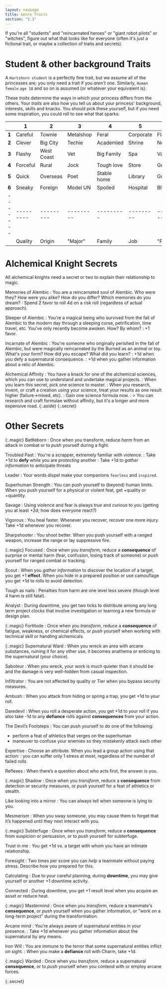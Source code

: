 ```yaml
---
layout: navpage
title: Genre Traits
section: "2.3"
---
```


If you're all "students" and "reincarnated heroes" or "giant robot pilots" or "witches", figure out what that looks like for everyone (often it's just a fictional trait, or maybe a collection of traits and secrets).

# Student & other background Traits

A `Hartshorn student` is a perfectly fine trait, but we assume all of the princesses are; you only need a trait if you _aren't_ one. Similarly, `Human` `female` `age 18` and so on is assumed (or whatever your equivalent is).

These _traits_ determine the ways in which your princess differs from the others.
Your _traits_ are also how you tell us about your princess' background, interests, skills and knacks.
You should pick these yourself, but if you need some inspiration, you could roll to see what that sparks:

|       | **1**   | **2**   | **3**   | **4**   | **5**   | **6**   |
|-------|---------|---------|---------|---------|---------|---------|
| **1** | Careful | Townie | Metalshop | Feral | Corporate | Flaky |
| **2** | Clever | Big City | Techie | Academied | Shrine | Nervous |
| **3** | Flashy | West Coast | Vet  | Big Family | Spa  | Vain |
| **4** | Forceful | Rural  | Jock  | Tough love | Store | Greedy |
| **5** | Quick  | Overseas | Poet | Stable home | Library | Gullible |
| **6** | Sneaky | Foreign | Model UN | Spoiled | Hospital | Blunt |
|-------|---------|---------|---------|---------|---------|---------|
|       | Quality | Origin  | "Major" | Family  | Job     | "Flaws" |

# Alchemical Knight Secrets

All alchemical knights need a secret or two to explain their relationship to magic.

Memories of Alembic
: You are a reincarnated soul of Alembic.
  Who were they? How were you alike? How do you differ? Which memories do you dream?
  : Spend 2 favor to roll 4d on a risk roll (regardless of actual approach).

Sleeper of Alembic
: You're a magical being who survived from the fall of Alembic to the modern day through a sleeping curse, petrification, time travel, etc.
  You've only recently become awoken. How? By whom?
  : +1 favor.

Incarnate of Alembic
: You're someone who originally perished in the fall of Alembic, but were magically reincarnated by the Burned as an animal or toy.
  What's your form? How did you escape? What did you learn?
  : +1d when you defy a supernatural consequence.
  : +1d when you gather information about a relic of Alembic.

Alchemical Affinity
: You have a knack for one of the alchemical sciences, which you can use to understand and undertake magical projects.
  : When you learn this secret, pick one science to master.
  : When you research, invent, or craft a creation using your science, treat your results as one result higher (failure->mixed, etc).
  : Gain one science formula now.
  : > You can research and craft formulae without affinity, but it's a longer and more expensive road.
    {:.aside}
{:.secret}



# Other Secrets

{:.magic} Battleborn
: Once when you transform, reduce _harm_ from an attack in combat or to _push_ yourself during a fight.

Troubled Past
: You're a scrapper, extremely familiar with violence.
  : Take +1d to **defy** while you are _protecting_ another
  : Take +1d to _gather information_ to anticipate threats

Leader
: Your words dispel make your companions `fearless` and `inspired`.

Superhuman Strength
: You can push yourself to (beyond) human limits. When you push yourself for a physical or violent feat, get +quality or +quantity.

Savage
: Using violence and fear is always _true_ and _curious_ to you (getting you at least +2d; how does everyone react?)

Vigorous
: You heal faster. Whenever you recover, recover one more injury. Take +1d whenever you recover.

Sharpshooter
: You shoot better. When you push yourself with a ranged weapon, increase the range or lay suppressive fire.

{:.magic} Focused
: Once when you _transform_, reduce a **consequence** of surprise or mental harm (fear, confusion, losing track of someone) or _push_ yourself for ranged combat or tracking.

Scout
: When you _gather information_ to discover the location of a target, you get +1 **effect**. When you hide in a prepared position or use camouflage you get +1d to rolls to avoid detection.

Tough as nails
: Penalties from harm are one level less severe (though level 4 harm is still fatal).

Analyst
: During downtime, you get two ticks to distribute among any long term project clocks that involve investigation or learning a new formula or design plan.

{:.magic} Fortitude
: Once when you _transform_, reduce a **consequence** of fatigue, weakness, or chemical effects, or _push_ yourself when working with technical skill or handling alchemicals.

{:.magic} Supernatural Ward
: When you wreck an area with arcane substances, ruining it for any other use, it becomes anathema or enticing to the supernatural (your choice).

Saboteur
: When you wreck, your work is much quieter than it should be and the damage is very well-hidden from casual inspection.

Infiltrator
: You are not affected by quality or Tier when you bypass security measures.

Ambush
: When you attack from hiding or spring a trap, you get +1d to your roll.

Daredevil
: When you roll a desperate action, you get +1d to your roll if you also take -1d to any **defiance** rolls against **consequences** from your action.

The Devil’s Footsteps
: You can push yourself to do one of the following: 
  * perform a feat of athletics that verges on the superhuman
  * maneuver to confuse your enemies so they mistakenly attack each other

Expertise
: Choose an attribute. When you lead a group action using that action:
  : you can suffer only 1 stress at most, regardless of the number of failed rolls

Reflexes
: When there’s a question about who acts first, the answer is you.

{:.magic} Shadow
: Once when you _transform_, reduce a **consequence** from detection or security measures, or _push_ yourself for a feat of athletics or stealth.

Like looking into a mirror
: You can always tell when someone is lying to you.

Mesmerism
: When you sway someone, you may cause them to forget that it’s happened until they next interact with you.

{:.magic} Subterfuge
: Once when you _transform_, reduce a **consequence** from suspicion or persuasion, or to _push_ yourself for subterfuge.

Trust in me
: You get +1d vs. a target with whom you have an intimate relationship.

Foresight
: Two times per score you can _help_ a teammate without paying stress. Describe how you prepared for this.

Calculating
: Due to your careful planning, during **downtime**, you may give yourself or another +1 downtime activity.

Connected
: During downtime, you get +1 result level when you acquire an asset or reduce heat.

{:.magic} Mastermind
: Once when you _transform_, reduce a teammate's **consequence**, or _push_ yourself when you gather information, or "work on a long-term project" during the transformation.

Arcane mind
: You’re always aware of supernatural entities in your presence.
  : Take +1d whenever you gather information about the supernatural by any means.

Iron Will
: You are immune to the terror that some supernatural entities inflict on sight.
  : When you make a **defiance** roll with Charm, take +1d.

{:.magic} Warded
: Once when you _transform_, reduce a supernatural **consequence**, or to _push_ yourself when you contend with or employ arcane forces.

{:.secret}


